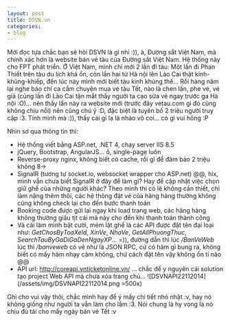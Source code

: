 ```yaml
---
layout: post
title: DSVN.vn
categories:
- blog
---
```


Mới đọc tựa chắc bạn sẽ hỏi DSVN là gì nhỉ :)), à, Đường sắt Việt Nam, mà chính xác hơn là website bán vé tàu của Đường sắt Việt Nam. Hệ thống này cho FPT phát triển. Ở Việt Nam, mình chỉ mới 2 lần đi tàu: Một lần đi Phan Thiết trên tàu du lịch khá ổn, còn lần hai từ Hà nội lên Lào Cai thật kinh-khủng-khiếp, đến lúc này mình mới biết tàu kinh khủng thế... Rồi hàng năm lại nghe báo chí ca cẩm chuyện mua vé tàu Tết, nào là chen lấn, phe vé, vé giả (cũng lần đi Lào Cai tận mắt thấy người ta cạo sửa vé ngay trước ga Hà nội :O)... nên thấy lần này ra website mới (trước đây vetau.com gì đó cũng không chịu nổi) nên cũng chú ý :D, đặc biệt là tuyên bố 2 triệu người truy cập :3. Tính mình mà :)), thấy cái gì lạ là nhào vô coi... có gì vui hông :P

Nhìn sơ qua thông tin thì:

* Hệ thống viết bằng ASP.net, .NET 4, chạy server IIS 8.5
* jQuery, Bootstrap, AngularJS... ồ, single-page luôn
* Reverse-proxy nginx, không biết có cache, rồi gì để đảm bảo 2 triệu không 8->
* SignalR (tương tự socket.io, websocket wrapper cho ASP.net) @@, hix, mình vẫn chưa biết SignalR ở đây để làm gì? Hay để cập nhật việc chọn giữ ghế của những người khác? Theo mình thì có lẽ không cần thiết, chỉ làm nặng thêm thôi, các hệ thông đặt vé của hãng hàng thường không cũng không check lại cho đến bước thanh toán
* Booking code được gửi lại ngay khi load trang web, các hãng hàng không thường giấu tịt cái mã này cho đến khi thanh toán thành công
* Và cái làm mình bật cười, mém lật ghế là các API được đặt tên đại loại như: *GetChosByToaXeId*, *XinVe*, *NhaVe*, *GetAllPhuongThuc*, *SearchTauByGaDiGaDenNgayXP*... =)), đường dẫn thì lúc */BanVeWeb* lúc thì */banveweb* có vẻ như là JSON RPC, cứ có hàm gì bung ra, không biết có mấy hàm nhạy cảm không, chứ cách đặt tên vậy không ổn tí nào @@
* API url: http://coreapi.vnticketonline.vn/ ... chắc để y nguyên cái solution tạo project Web API mà chưa xóa trang chủ...
![DSVNAPI22112014](/assets/img/DSVNAPI22112014.png =500x)

Ghi cho vui vậy thôi, chắc mình hay để ý mấy chi tiết nhỏ nhặt :v, hay nó không giống như người ta vẫn làm cho lắm :3. Nói chung là hy vọng là nó chịu đủ tải cho mấy ngày bán vé Tết :v